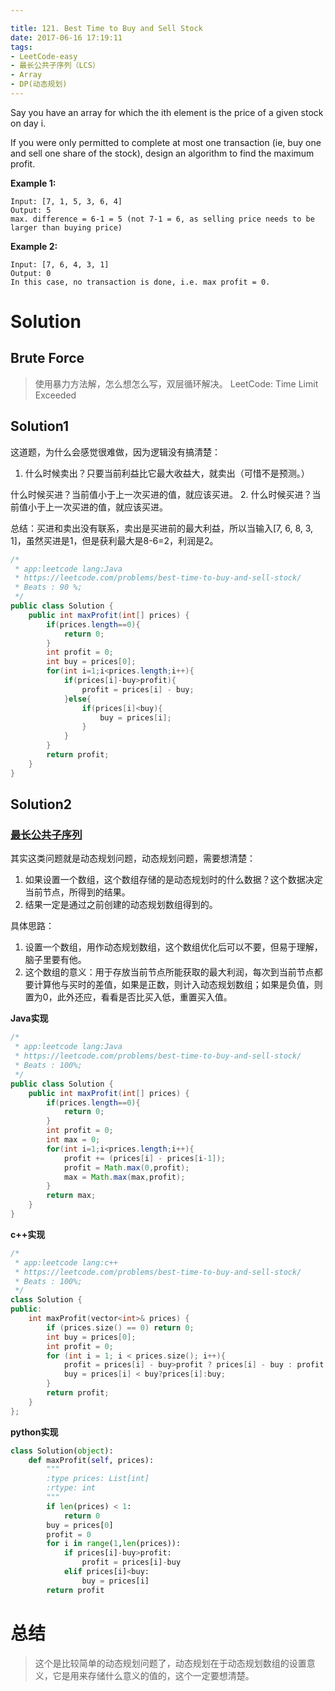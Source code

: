```yaml
---

title: 121. Best Time to Buy and Sell Stock
date: 2017-06-16 17:19:11
tags:
- LeetCode-easy
- 最长公共子序列（LCS）
- Array
- DP(动态规划)
---
```

Say you have an array for which the ith element is the price of a given stock on day i.

If you were only permitted to complete at most one transaction (ie, buy one and sell one share of the stock), design an algorithm to find the maximum profit.

**Example 1:**

	Input: [7, 1, 5, 3, 6, 4]
	Output: 5
	max. difference = 6-1 = 5 (not 7-1 = 6, as selling price needs to be larger than buying price)

**Example 2:**

	Input: [7, 6, 4, 3, 1]
	Output: 0
	In this case, no transaction is done, i.e. max profit = 0.
<!-- more -->
# Solution

## Brute Force

>使用暴力方法解，怎么想怎么写，双层循环解决。
>LeetCode: Time Limit Exceeded

## Solution1

这道题，为什么会感觉很难做，因为逻辑没有搞清楚：

1. 什么时候卖出？只要当前利益比它最大收益大，就卖出（可惜不是预测。）

什么时候买进？当前值小于上一次买进的值，就应该买进。
2. 什么时候买进？当前值小于上一次买进的值，就应该买进。

总结：买进和卖出没有联系，卖出是买进前的最大利益，所以当输入[7, 6, 8, 3, 1]，虽然买进是1，但是获利最大是8-6=2，利润是2。

```java
/*
 * app:leetcode lang:Java
 * https://leetcode.com/problems/best-time-to-buy-and-sell-stock/
 * Beats : 90 %;
 */
public class Solution {
    public int maxProfit(int[] prices) {
        if(prices.length==0){
            return 0;
        }
        int profit = 0;
        int buy = prices[0];
        for(int i=1;i<prices.length;i++){
            if(prices[i]-buy>profit){
                profit = prices[i] - buy;
            }else{
                if(prices[i]<buy){
                    buy = prices[i];
                }
            }
        }
        return profit;
    }
}
```

## Solution2
### <a href="https://zh.wikipedia.org/wiki/%E6%9C%80%E9%95%BF%E5%85%AC%E5%85%B1%E5%AD%90%E5%BA%8F%E5%88%97">最长公共子序列</a>

其实这类问题就是动态规划问题，动态规划问题，需要想清楚：

1. 如果设置一个数组，这个数组存储的是动态规划时的什么数据？这个数据决定当前节点，所得到的结果。
2. 结果一定是通过之前创建的动态规划数组得到的。

具体思路：
1. 设置一个数组，用作动态规划数组，这个数组优化后可以不要，但易于理解，脑子里要有他。
2. 这个数组的意义：用于存放当前节点所能获取的最大利润，每次到当前节点都要计算他与买时的差值，如果是正数，则计入动态规划数组；如果是负值，则置为0，此外还应，看看是否比买入低，重置买入值。

**Java实现**

```java
/*
 * app:leetcode lang:Java
 * https://leetcode.com/problems/best-time-to-buy-and-sell-stock/
 * Beats : 100%;
 */
public class Solution {
    public int maxProfit(int[] prices) {
        if(prices.length==0){
            return 0;
        }
        int profit = 0;
        int max = 0;
        for(int i=1;i<prices.length;i++){
            profit += (prices[i] - prices[i-1]);
            profit = Math.max(0,profit);
            max = Math.max(max,profit);
        }
        return max;
    }
}
```

**c++实现**

```c++
/*
 * app:leetcode lang:c++
 * https://leetcode.com/problems/best-time-to-buy-and-sell-stock/
 * Beats : 100%;
 */
class Solution {
public:
    int maxProfit(vector<int>& prices) {
		if (prices.size() == 0) return 0;
		int buy = prices[0];
		int profit = 0;
		for (int i = 1; i < prices.size(); i++){
			profit = prices[i] - buy>profit ? prices[i] - buy : profit;
			buy = prices[i] < buy?prices[i]:buy;
		}
		return profit;
    }
};
```

**python实现**

```python
class Solution(object):
    def maxProfit(self, prices):
        """
        :type prices: List[int]
        :rtype: int
        """
        if len(prices) < 1:
            return 0
        buy = prices[0]
        profit = 0
        for i in range(1,len(prices)):
            if prices[i]-buy>profit:
                profit = prices[i]-buy
            elif prices[i]<buy:
                buy = prices[i]
        return profit
```



# 总结

>这个是比较简单的动态规划问题了，动态规划在于动态规划数组的设置意义，它是用来存储什么意义的值的，这个一定要想清楚。